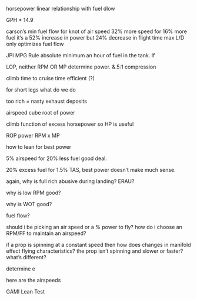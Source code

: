 horsepower linear relationship with fuel dlow

GPH * 14.9


carson’s min fuel flow for knot of air speed
32% more speed for 16% more fuel
it’s a 52% increase in power but 24% decrease in flight time
max L/D only optimizes fuel flow

JPI MPG
Rule absolute minimum an hour of fuel in the tank. If 

LOP, neither RPM OR MP determine power. &.5:1 compression 

climb time to cruise time efficient (?)

for short legs what do we do


too rich = nasty exhaust deposits

airspeed cube root of power

climb function of excess horsepower so HP is useful 

ROP power RPM x MP

how to lean for best power 


5% airspeed for 20% less fuel good deal. 

20% excess fuel for 1.5% TAS, best power doesn’t make much sense.

again, why is full rich abusive during landing? ERAU?


why is low RPM good?

why is WOT good?

fuel flow?

should i be picking an air speed or a % power to fly? how do i choose an RPM/FF to maintain an airspeed?

if a prop is spinning at a constant speed then how does changes in manifold effect flying characteristics? the prop isn’t spinning and slower or faster? what’s different?

determine e

here are the airspeeds

GAMI Lean Test
